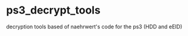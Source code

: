 ps3_decrypt_tools
=================

decryption tools based of naehrwert's code for the ps3 (HDD and eEID)